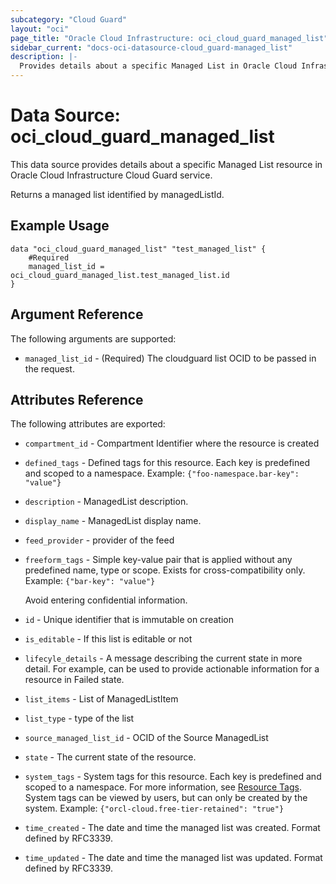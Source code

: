 ```yaml
---
subcategory: "Cloud Guard"
layout: "oci"
page_title: "Oracle Cloud Infrastructure: oci_cloud_guard_managed_list"
sidebar_current: "docs-oci-datasource-cloud_guard-managed_list"
description: |-
  Provides details about a specific Managed List in Oracle Cloud Infrastructure Cloud Guard service
---
```


# Data Source: oci_cloud_guard_managed_list
This data source provides details about a specific Managed List resource in Oracle Cloud Infrastructure Cloud Guard service.

Returns a managed list identified by managedListId.

## Example Usage

```hcl
data "oci_cloud_guard_managed_list" "test_managed_list" {
	#Required
	managed_list_id = oci_cloud_guard_managed_list.test_managed_list.id
}
```

## Argument Reference

The following arguments are supported:

* `managed_list_id` - (Required) The cloudguard list OCID to be passed in the request.


## Attributes Reference

The following attributes are exported:

* `compartment_id` - Compartment Identifier where the resource is created
* `defined_tags` - Defined tags for this resource. Each key is predefined and scoped to a namespace. Example: `{"foo-namespace.bar-key": "value"}` 
* `description` - ManagedList description.
* `display_name` - ManagedList display name.
* `feed_provider` - provider of the feed
* `freeform_tags` - Simple key-value pair that is applied without any predefined name, type or scope. Exists for cross-compatibility only. Example: `{"bar-key": "value"}`

	Avoid entering confidential information. 
* `id` - Unique identifier that is immutable on creation
* `is_editable` - If this list is editable or not
* `lifecyle_details` - A message describing the current state in more detail. For example, can be used to provide actionable information for a resource in Failed state.
* `list_items` - List of ManagedListItem
* `list_type` - type of the list
* `source_managed_list_id` - OCID of the Source ManagedList
* `state` - The current state of the resource.
* `system_tags` - System tags for this resource. Each key is predefined and scoped to a namespace. For more information, see [Resource Tags](https://docs.cloud.oracle.com/iaas/Content/General/Concepts/resourcetags.htm). System tags can be viewed by users, but can only be created by the system.  Example: `{"orcl-cloud.free-tier-retained": "true"}` 
* `time_created` - The date and time the managed list was created. Format defined by RFC3339.
* `time_updated` - The date and time the managed list was updated. Format defined by RFC3339.

